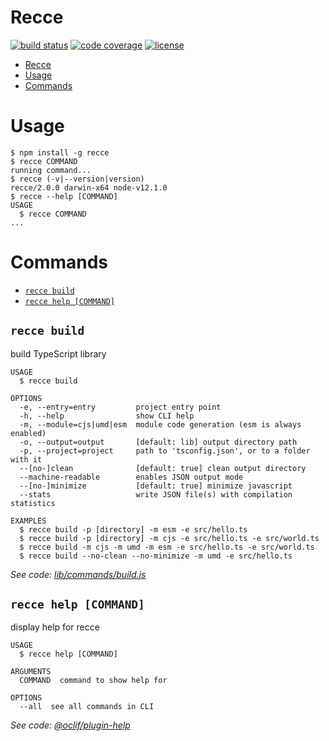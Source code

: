 # Recce

[![build status](https://travis-ci.org/escapace/recce.svg?branch=master)](https://travis-ci.org/escapace/recce)
[![code coverage](https://codecov.io/gh/escapace/recce/branch/master/graph/badge.svg)](https://codecov.io/gh/escapace/recce)
[![license](https://img.shields.io/badge/license-Mozilla%20Public%20License%20Version%202.0-blue.svg)]()

<!-- toc -->
* [Recce](#recce)
* [Usage](#usage)
* [Commands](#commands)
<!-- tocstop -->

# Usage

<!-- usage -->
```sh-session
$ npm install -g recce
$ recce COMMAND
running command...
$ recce (-v|--version|version)
recce/2.0.0 darwin-x64 node-v12.1.0
$ recce --help [COMMAND]
USAGE
  $ recce COMMAND
...
```
<!-- usagestop -->

# Commands

<!-- commands -->
* [`recce build`](#recce-build)
* [`recce help [COMMAND]`](#recce-help-command)

## `recce build`

build TypeScript library

```
USAGE
  $ recce build

OPTIONS
  -e, --entry=entry         project entry point
  -h, --help                show CLI help
  -m, --module=cjs|umd|esm  module code generation (esm is always enabled)
  -o, --output=output       [default: lib] output directory path
  -p, --project=project     path to 'tsconfig.json', or to a folder with it
  --[no-]clean              [default: true] clean output directory
  --machine-readable        enables JSON output mode
  --[no-]minimize           [default: true] minimize javascript
  --stats                   write JSON file(s) with compilation statistics

EXAMPLES
  $ recce build -p [directory] -m esm -e src/hello.ts
  $ recce build -p [directory] -m cjs -e src/hello.ts -e src/world.ts
  $ recce build -m cjs -m umd -m esm -e src/hello.ts -e src/world.ts
  $ recce build --no-clean --no-minimize -m umd -e src/hello.ts
```

_See code: [lib/commands/build.js](https://github.com/escapace/recce/blob/v2.0.0/lib/commands/build.js)_

## `recce help [COMMAND]`

display help for recce

```
USAGE
  $ recce help [COMMAND]

ARGUMENTS
  COMMAND  command to show help for

OPTIONS
  --all  see all commands in CLI
```

_See code: [@oclif/plugin-help](https://github.com/oclif/plugin-help/blob/v2.1.6/src/commands/help.ts)_
<!-- commandsstop -->
